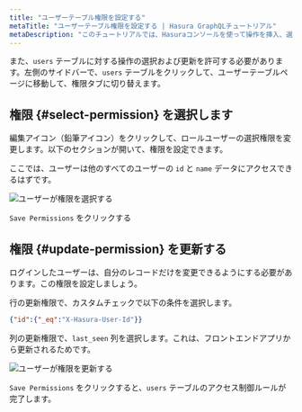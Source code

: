 ```yaml
---
title: "ユーザーテーブル権限を設定する"
metaTitle: "ユーザーテーブル権限を設定する | Hasura GraphQLチュートリアル"
metaDescription: "このチュートリアルでは、Hasuraコンソールを使って操作を挿入、選択、更新、削除するため、ユーザーテーブルに権限を設定する方法を学びます。"
---
```


また、`users` テーブルに対する操作の選択および更新を許可する必要があります。左側のサイドバーで、`users` テーブルをクリックして、ユーザーテーブルページに移動して、権限タブに切り替えます。

## 権限 {#select-permission} を選択します

編集アイコン（鉛筆アイコン）をクリックして、ロールユーザーの選択権限を変更します。以下のセクションが開いて、権限を設定できます。

ここでは、ユーザーは他のすべてのユーザーの `id` と `name` データにアクセスできるはずです。

![ユーザーが権限を選択する](https://graphql-engine-cdn.hasura.io/learn-hasura/assets/graphql-hasura/users-select-permission.png)

`Save Permissions` をクリックする

## 権限 {#update-permission} を更新する

ログインしたユーザーは、自分のレコードだけを変更できるようにする必要があります。この権限を設定しましょう。

行の更新権限で、カスタムチェックで以下の条件を選択します。

```json
{"id":{"_eq":"X-Hasura-User-Id"}}
```

列の更新権限で、`last_seen` 列を選択します。これは、フロントエンドアプリから更新されるためです。

![ユーザーが権限を更新する](https://graphql-engine-cdn.hasura.io/learn-hasura/assets/graphql-hasura/users-update-permission.png)

`Save Permissions` をクリックすると、`users` テーブルのアクセス制御ルールが完了します。



